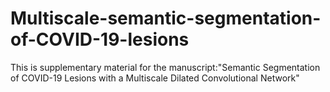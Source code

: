 # Multiscale-semantic-segmentation-of-COVID-19-lesions
This is supplementary material for the manuscript:"Semantic Segmentation of COVID-19 Lesions with a Multiscale Dilated Convolutional Network"
